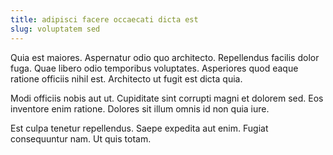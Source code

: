 ```yaml
---
title: adipisci facere occaecati dicta est
slug: voluptatem sed
---
```


Quia est maiores. Aspernatur odio quo architecto. Repellendus facilis dolor fuga. Quae libero odio temporibus voluptates. Asperiores quod eaque ratione officiis nihil est. Architecto ut fugit est dicta quia.

Modi officiis nobis aut ut. Cupiditate sint corrupti magni et dolorem sed. Eos inventore enim ratione. Dolores sit illum omnis id non quia iure.

Est culpa tenetur repellendus. Saepe expedita aut enim. Fugiat consequuntur nam. Ut quis totam.
